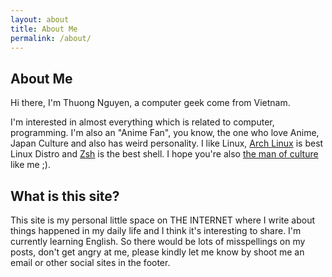 ```yaml
---
layout: about
title: About Me
permalink: /about/
---
```


## About Me

Hi there, I'm Thuong Nguyen, a computer geek come from Vietnam.

I'm interested in almost everything which is related to computer, programming. I'm also an "Anime Fan", you know, the one who love Anime, Japan Culture and also has weird personality.
I like Linux, [Arch Linux](https://www.archlinux.org/) is best Linux Distro and [Zsh](http://www.zsh.org/) is the best shell. I hope you're also [the man of culture](http://knowyourmeme.com/memes/ah-i-see-youre-a-man-of-culture-as-well) like me ;).

## What is this site?

This site is my personal little space on THE INTERNET where I write about things happened in my daily life and I think it's interesting to share.
I'm currently learning English. So there would be lots of misspellings on my posts, don't get angry at me, please kindly let me know by shoot me an email or other social sites in the footer.
